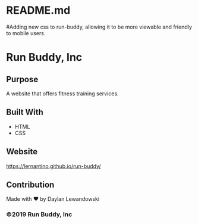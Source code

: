 # README.md 
#Adding new css to run-buddy, allowing it to be more viewable and friendly to mobile users.

# Run Buddy, Inc

## Purpose
A website that offers fitness training services. 

## Built With
* HTML
* CSS

## Website
https://lernantino.github.io/run-buddy/

## Contribution
Made with ❤️ by Daylan Lewandowski

### ©️2019 Run Buddy, Inc 
